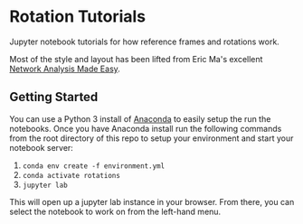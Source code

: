 # Rotation Tutorials
Jupyter notebook tutorials for how reference frames and rotations work.

Most of the style and layout has been lifted from Eric Ma's excellent
[Network Analysis Made Easy](https://github.com/ericmjl/Network-Analysis-Made-Simple).


## Getting Started
You can use a Python 3 install of [Anaconda](http://docs.anaconda.com/anaconda/install/)
to easily setup the run the notebooks. Once you have Anaconda install run the
following commands from the root directory of this repo to setup your environment
and start your notebook server:

1. `conda env create -f environment.yml`
1. `conda activate rotations`
1. `jupyter lab`

This will open up a jupyter lab instance in your browser. From there, you can
select the notebook to work on from the left-hand menu.
